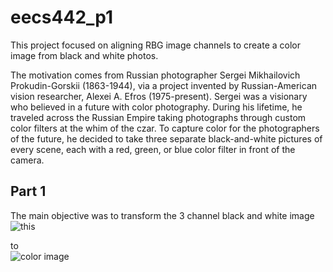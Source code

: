 # eecs442_p1

This project focused on aligning RBG image channels to create a color image from black and white photos.

The motivation comes from Russian photographer Sergei Mikhailovich Prokudin-Gorskii (1863-1944), via a project invented by Russian-American vision researcher, Alexei A. Efros (1975-present).  Sergei was a visionary who believed in a future with color photography. During his lifetime, he traveled across the Russian Empire taking photographs through custom color filters at the whim of the czar. To capture color for the photographers of the future, he decided to take three separate black-and-white pictures of every scene, each with a red, green, or blue color filter in front of the camera.


## Part 1
The main objective was to transform the 3 channel black and white image  
![this](https://github.com/zapell/eecs442_p1/blob/master/00125v.jpg)


to  
![color image](https://github.com/zapell/eecs442_p1/blob/master/00125aligned.jpg)
